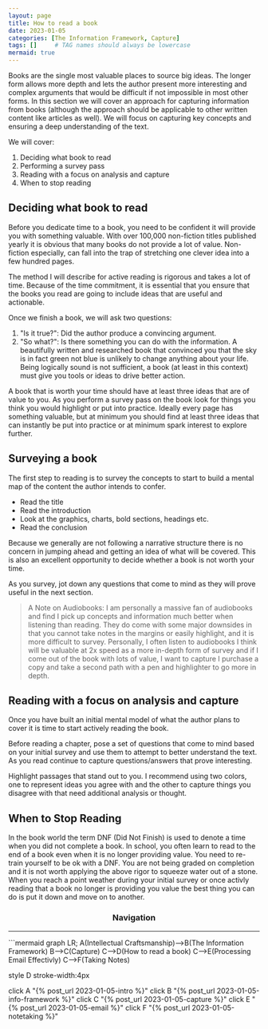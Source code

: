 ```yaml
---
layout: page
title: How to read a book
date: 2023-01-05
categories: [The Information Framework, Capture]
tags: []     # TAG names should always be lowercase
mermaid: true
---
```

Books are the single most valuable places to source big ideas. The longer form allows more depth and lets the author present more interesting and complex arguments that would be difficult if not impossible in most other forms. In this section we will cover an approach for capturing information from books (although the approach should be applicable to other written content like articles as well). We will focus on capturing key concepts and ensuring a deep understanding of the text.

We will cover:

1.	Deciding what book to read
2.	Performing a survey pass
3.	Reading with a focus on analysis and capture
4.	When to stop reading

## Deciding what book to read

Before you dedicate time to a book, you need to be confident it will provide you with something valuable. With over 100,000 non-fiction titles published yearly it is obvious that many books do not provide a lot of value. Non-fiction especially, can fall into the trap of stretching one clever idea into a few hundred pages.

The method I will describe for active reading is rigorous and takes a lot of time. Because of the time commitment, it is essential that you ensure that the books you read are going to include ideas that are useful and actionable.

Once we finish a book, we will ask two questions:
1.	"Is it true?": Did the author produce a convincing argument.
2.	"So what?": Is there something you can do with the information. A beautifully written and researched book that convinced you that the sky is in fact green not blue is unlikely to change anything about your life. Being logically sound is not sufficient, a book (at least in this context) must give you tools or ideas to drive better action.

A book that is worth your time should have at least three ideas that are of value to you. As you perform a survey pass on the book look for things you think you would highlight or put into practice. Ideally every page has something valuable, but at minimum you should find at least three ideas that can instantly be put into practice or at minimum spark interest to explore further.

## Surveying a book
The first step to reading is to survey the concepts to start to build a mental map of the content the author intends to confer.
- Read the title
- Read the introduction
- Look at the graphics, charts, bold sections, headings etc.
- Read the conclusion

Because we generally are not following a narrative structure there is no concern in jumping ahead and getting an idea of what will be covered. This is also an excellent opportunity to decide whether a book is not worth your time.

As you survey, jot down any questions that come to mind as they will prove useful in the next section.

> A Note on Audiobooks:
> I am personally a massive fan of audiobooks and find I pick up concepts and information much better when listening than reading. They do come with some major downsides in that you cannot take notes in the margins or easily highlight, and it is more difficult to survey. Personally, I often listen to audiobooks I think will be valuable at 2x speed as a more in-depth form of survey and if I come out of the book with lots of value, I want to capture I purchase a copy and take a second path with a pen and highlighter to go more in depth.

## Reading with a focus on analysis and capture
Once you have built an initial mental model of what the author plans to cover it is time to start actively reading the book.

Before reading a chapter, pose a set of questions that come to mind based on your initial survey and use them to attempt to better understand the text. As you read continue to capture questions/answers that prove interesting.

Highlight passages that stand out to you. I recommend using two colors, one to represent ideas you agree with and the other to capture things you disagree with that need additional analysis or thought.

## When to Stop Reading
In the book world the term DNF (Did Not Finish) is used to denote a time when you did not complete a book. In school, you often learn to read to the end of a book even when it is no longer providing value. You need to re-train yourself to be ok with a DNF. You are not being graded on completion and it is not worth applying the above rigor to squeeze water out of a stone. When you reach a point weather during your initial survey or once activly reading that a book no longer is providing you value the best thing you can do is put it down and move on to another.

<center><h3>Navigation</h3></center>
<hr/>
```mermaid
graph LR;
  A(Intellectual Craftsmanship)-->B(The Information Framework)
  B-->C(Capture)
  C-->D(How to read a book)
  C-->E(Processing Email Effectivly)
  C-->F(Taking Notes)

  style D stroke-width:4px

  click A "{% post_url 2023-01-05-intro %}"
  click B "{% post_url 2023-01-05-info-framework %}"
  click C "{% post_url 2023-01-05-capture %}"
  click E "{% post_url 2023-01-05-email %}"
  click F "{% post_url 2023-01-05-notetaking %}"
```